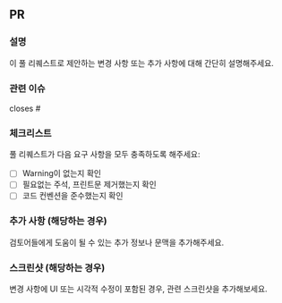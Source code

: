 ## PR

### 설명
이 풀 리퀘스트로 제안하는 변경 사항 또는 추가 사항에 대해 간단히 설명해주세요.

### 관련 이슈
<!-- closes #이슈넘버 -->
<!-- ex) closes #2 -->
closes #

### 체크리스트
풀 리퀘스트가 다음 요구 사항을 모두 충족하도록 해주세요:

- [ ] Warning이 없는지 확인
- [ ] 필요없는 주석, 프린트문 제거했는지 확인
- [ ] 코드 컨벤션을 준수했는지 확인

### 추가 사항 (해당하는 경우)
검토어들에게 도움이 될 수 있는 추가 정보나 문맥을 추가해주세요.

### 스크린샷 (해당하는 경우)
변경 사항에 UI 또는 시각적 수정이 포함된 경우, 관련 스크린샷을 추가해보세요.
